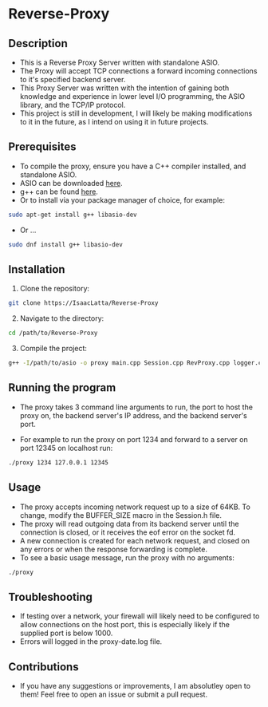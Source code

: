 # Reverse-Proxy

## Description

- This is a Reverse Proxy Server written with standalone ASIO.
- The Proxy will accept TCP connections a forward incoming connections to it's specified backend server.
- This Proxy Server was written with the intention of gaining both knowledge and experience in lower level I/O programming, the ASIO library, and the TCP/IP protocol.
- This project is still in development, I will likely be making modifications to it in the future, as I intend on using it in future projects.

## Prerequisites

- To compile the proxy, ensure you have a C++ compiler installed, and standalone ASIO.
- ASIO can be downloaded [here](https://think-async.com/Asio/Download.html).
- g++ can be found [here](https://gcc.gnu.org/).
- Or to install via your package manager of choice, for example:
```bash
sudo apt-get install g++ libasio-dev
```
- Or ...

```bash
sudo dnf install g++ libasio-dev
```

## Installation

1. Clone the repository:
```bash
git clone https://IsaacLatta/Reverse-Proxy
```

2. Navigate to the directory:
```bash
cd /path/to/Reverse-Proxy
```

3. Compile the project:
```bash
g++ -I/path/to/asio -o proxy main.cpp Session.cpp RevProxy.cpp logger.cpp
```

## Running the program

- The proxy takes 3 command line arguments to run, the port to host the proxy on, the backend server's IP address, and the backend server's port.

- For example to run the proxy on port 1234 and forward to a server on port 12345 on localhost run:
```bash
./proxy 1234 127.0.0.1 12345
```

## Usage

- The proxy accepts incoming network request up to a size of 64KB. To change, modify the BUFFER_SIZE macro in the Session.h file.
- The proxy will read outgoing data from its backend server until the connection is closed, or it receives the eof error on the socket fd.
- A new connection is created for each network request, and closed on any errors or when the response forwarding is complete.
- To see a basic usage message, run the proxy with no arguments:
```bash
./proxy
```

## Troubleshooting
- If testing over a network, your firewall will likely need to be configured to allow connections on the host port, this is especially likely if the supplied port is below 1000.
- Errors will logged in the proxy-date.log file.

## Contributions
- If you have any suggestions or improvements, I am absolutley open to them! Feel free to open an issue or submit a pull request.
